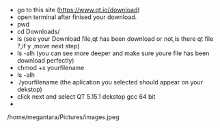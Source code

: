 - go to this site (https://www.qt.io/download)
- open terminal after finised your download.
- pwd
- cd Downloads/
- ls (see your Download file,qt has been download or not,is there qt file ?,if y ,move next step)
- ls -alh (you can see more deeper and make sure youre file has been download perfectly)
- chmod +x yourfilename
- ls -alh
- ./yourfilename (the aplication you selected should appear on your dekstop)
- click next and select QT 5.15.1 dekstop gcc 64 bit
- 
/home/megantara/Pictures/images.jpeg
